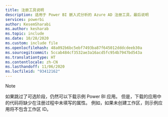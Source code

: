 ```yaml
---
title: 注册工具说明
description: 适用于 Power BI 嵌入式分析的 Azure AD 注册工具，最后说明
services: powerbi
author: KesemSharabi
ms.author: kesharab
ms.topic: include
ms.date: 10/28/2020
ms.custom: include file
ms.openlocfilehash: 48a092b6bc5ebf7493ba87f645012dddcdeeb30a
ms.sourcegitcommit: 5ccab484cf3532ae3a16acd5fc954b7947bd543a
ms.translationtype: HT
ms.contentlocale: zh-CN
ms.lasthandoff: 11/06/2020
ms.locfileid: "93412162"
---
```

>[!NOTE]
>如果跳过了可选阶段，仍然可以下载示例 Power BI 应用。 但是，下载的应用中的代码将缺少在注册过程中未填写的属性。 例如，如果未创建工作区，则示例应用将不包含工作区 ID。